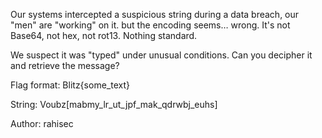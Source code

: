 Our systems intercepted a suspicious string during a data breach, our "men" are "working" on it. but the encoding seems… wrong. It's not Base64, not hex, not rot13. Nothing standard.

We suspect it was "typed" under unusual conditions. Can you decipher it and retrieve the message?

Flag format: Blitz{some_text}

String: Voubz[mabmy_lr_ut_jpf_mak_qdrwbj_euhs]

Author: rahisec
